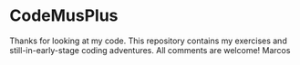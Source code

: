 # CodeMusPlus
Thanks for looking at my code. This repository contains my exercises and still-in-early-stage coding adventures.
All comments are welcome!
Marcos
